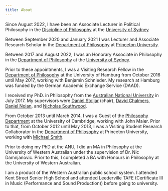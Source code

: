```yaml
---
title: About
---
```


Since August 2022, I have been an Associate Lecturer in Political Philosophy in the [Discipline of Philosophy](http://sydney.edu.au/arts/philosophy/) at the [University of Sydney](https://sydney.edu.au/)

Between September 2020 and January 2021 I was Lecturer and Associate
Research Scholar in the [Department of Philosophy](https://philosophy.princeton.edu) at [Princeton
University](https://www.princeton.edu).

Between 2017 and August 2022, I was an Honorary Associate in Philosophy in the
[Department of Philosophy](http://sydney.edu.au/arts/philosophy/) at the
[University of Sydney](https://sydney.edu.au/).

Prior to these appointments, I was a Visiting Research Fellow in the [Department of
Philosophy](https://www.philosophie.uni-hamburg.de/en.html) at the University of
Hamburg from October 2016 until May 2017, working with Benjamin
Schnieder. My research at Hamburg was funded by the German Academic Exchange Service
(DAAD).

I received my PhD. in Philosophy from the [Australian
National University](http://philrsss.anu.edu.au) in July 2017. My
supervisors were [Daniel
Stoljar](http://philrsss.anu.edu.au/profile/daniel-stoljar) (chair),
[David Chalmers](http://philrsss.anu.edu.au/profile/david-chalmers),
[Daniel Nolan](http://philosophy.nd.edu/people/faculty/daniel-nolan/),
and [Nicholas
Southwood](http://philrsss.anu.edu.au/profile/nicholas-southwood).

From October 2013 until March 2014, I was a Guest of the [Philosophy
Department](http://www.phil.cam.ac.uk/) at the University of Cambridge, working
with John Maier. Prior to that, from
October 2012 until May 2013, I was a Visiting Student Research Collaborator in
the [Department of Philosophy](https://philosophy.princeton.edu) at Princeton
University, working with [Michael Smith](http://princeton.edu/~msmith/).

Prior to doing my PhD at the ANU, I did an MA in Philosophy at the University of Western Australian under the supervision of Dr. Nic Damnjanovic. Prior to this, I completed a BA with Honours in Philosophy at the University of Western Australian. 

I am a product of the Western Australian public school system. I attended Kent Street Senior High School and attended Leederville TAFE (Certificate III in Music (Performance and Sound Production)) before going to university.  


